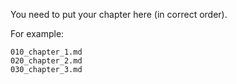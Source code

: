 You need to put your chapter here (in correct order).

For example:

```
010_chapter_1.md
020_chapter_2.md
030_chapter_3.md
```
